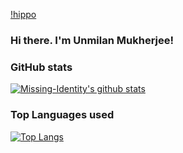 [!hippo](https://www.google.com/url?sa=i&url=https%3A%2F%2Fwww.pinterest.com%2Fpin%2F833025262318043884%2F&psig=AOvVaw1idi8bMnYcAQKjY9DuQ38x&ust=1599372671606000&source=images&cd=vfe&ved=0CAIQjRxqGAoTCOi09NOt0esCFQAAAAAdAAAAABCsAQ)
### Hi there. I'm Unmilan Mukherjee!
### GitHub stats
[![Missing-Identity's github stats](https://github-readme-stats.vercel.app/api?username=Missing-Identity&show_icons=true&count_private=true&theme=dracula)](https://github.com/anuraghazra/github-readme-stats)

### Top Languages used
[![Top Langs](https://github-readme-stats.vercel.app/api/top-langs/?username=Missing-Identity)](https://github.com/anuraghazra/github-readme-stats)
<!--
**Missing-Identity/Missing-Identity** is a ✨ _special_ ✨ repository because its `README.md` (this file) appears on your GitHub profile.

Here are some ideas to get you started:

- 🔭 I’m currently working on ...
- 🌱 I’m currently learning ...
- 👯 I’m looking to collaborate on ...
- 🤔 I’m looking for help with ...
- 💬 Ask me about ...
- 📫 How to reach me: ...
- 😄 Pronouns: ...
- ⚡ Fun fact: ...
-->
